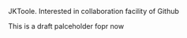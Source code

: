 JKToole. Interested in collaboration facility of Github

This is a draft palceholder fopr now
<!---
JKToole59/JKToole59 is a ✨ special ✨ repository because its `README.md` (this file) appears on your GitHub profile.
You can click the Preview link to take a look at your changes.
--->
